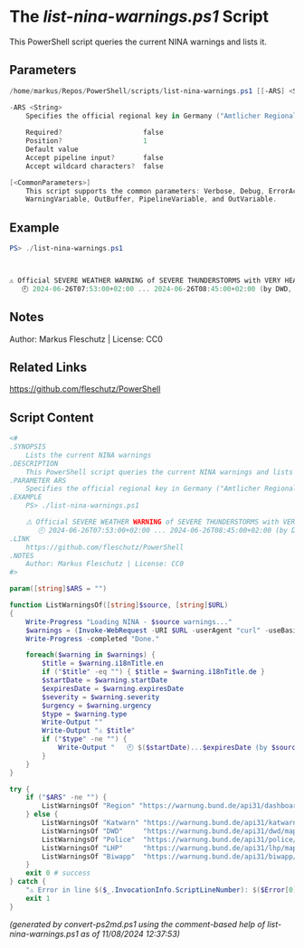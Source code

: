 The *list-nina-warnings.ps1* Script
===========================

This PowerShell script queries the current NINA warnings and lists it.

Parameters
----------
```powershell
/home/markus/Repos/PowerShell/scripts/list-nina-warnings.ps1 [[-ARS] <String>] [<CommonParameters>]

-ARS <String>
    Specifies the official regional key in Germany ("Amtlicher Regionalschlüssel", e.g. 09777, none by default)
    
    Required?                    false
    Position?                    1
    Default value                
    Accept pipeline input?       false
    Accept wildcard characters?  false

[<CommonParameters>]
    This script supports the common parameters: Verbose, Debug, ErrorAction, ErrorVariable, WarningAction, 
    WarningVariable, OutBuffer, PipelineVariable, and OutVariable.
```

Example
-------
```powershell
PS> ./list-nina-warnings.ps1



⚠️ Official SEVERE WEATHER WARNING of SEVERE THUNDERSTORMS with VERY HEAVY RAIN and HAIL
   🕘 2024-06-26T07:53:00+02:00 ... 2024-06-26T08:45:00+02:00 (by DWD, Update, Severe, Immediate)

```

Notes
-----
Author: Markus Fleschutz | License: CC0

Related Links
-------------
https://github.com/fleschutz/PowerShell

Script Content
--------------
```powershell
<#
.SYNOPSIS
	Lists the current NINA warnings
.DESCRIPTION
	This PowerShell script queries the current NINA warnings and lists it.
.PARAMETER ARS
	Specifies the official regional key in Germany ("Amtlicher Regionalschlüssel", e.g. 09777, none by default)
.EXAMPLE
	PS> ./list-nina-warnings.ps1

	⚠️ Official SEVERE WEATHER WARNING of SEVERE THUNDERSTORMS with VERY HEAVY RAIN and HAIL
	   🕘 2024-06-26T07:53:00+02:00 ... 2024-06-26T08:45:00+02:00 (by DWD, Update, Severe, Immediate)
.LINK
	https://github.com/fleschutz/PowerShell
.NOTES
	Author: Markus Fleschutz | License: CC0
#>

param([string]$ARS = "")

function ListWarningsOf([string]$source, [string]$URL)
{
	Write-Progress "Loading NINA - $source warnings..."
	$warnings = (Invoke-WebRequest -URI $URL -userAgent "curl" -useBasicParsing).Content | ConvertFrom-Json
	Write-Progress -completed "Done."

	foreach($warning in $warnings) {
		$title = $warning.i18nTitle.en
		if ("$title" -eq "") { $title = $warning.i18nTitle.de }
		$startDate = $warning.startDate
		$expiresDate = $warning.expiresDate
		$severity = $warning.severity
		$urgency = $warning.urgency
		$type = $warning.type
		Write-Output ""
		Write-Output "⚠️ $title"
		if ("$type" -ne "") {
			Write-Output "   🕘 $($startDate)...$expiresDate (by $source, $type, $severity, $urgency)"
		}
	}
}

try {
	if ("$ARS" -ne "") {
		ListWarningsOf "Region" "https://warnung.bund.de/api31/dashboard/$($ARS)0000000.json"
	} else {
		ListWarningsOf "Katwarn" "https://warnung.bund.de/api31/katwarn/mapData.json"
		ListWarningsOf "DWD"     "https://warnung.bund.de/api31/dwd/mapData.json"
		ListWarningsOf "Police"  "https://warnung.bund.de/api31/police/mapData.json"
		ListWarningsOf "LHP"     "https://warnung.bund.de/api31/lhp/mapData.json"
		ListWarningsOf "Biwapp"  "https://warnung.bund.de/api31/biwapp/mapData.json"
	} 	
	exit 0 # success
} catch {
	"⚠️ Error in line $($_.InvocationInfo.ScriptLineNumber): $($Error[0])"
	exit 1
}
```

*(generated by convert-ps2md.ps1 using the comment-based help of list-nina-warnings.ps1 as of 11/08/2024 12:37:53)*
